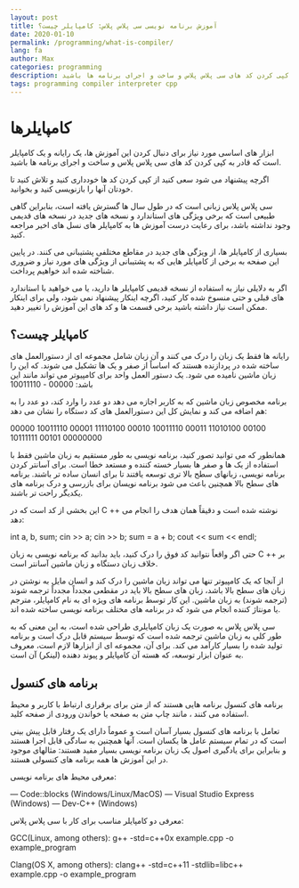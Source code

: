 ```yaml
---
layout: post
title: آموزش برنامه نویسی سی پلاس پلاس: کامپایلر چیست؟
date: 2020-01-10
permalink: /programming/what-is-compiler/
lang: fa
author: Max
categories: programming
description: ابزار های اساسی مورد نیاز برای دنبال کردن این آموزش ها، یک رایانه و یک کامپایلر است که قادر به کپی کردن کد های سی پلاس پلاس و ساخت و اجرای برنامه ها باشید.
tags: programming compiler interpreter cpp
---
```



# کامپایلرها

ابزار های اساسی مورد نیاز برای دنبال کردن این آموزش ها، یک رایانه و یک کامپایلر است که قادر به کپی کردن کد های سی پلاس پلاس و ساخت و اجرای برنامه ها باشید.

اگرچه پیشنهاد می شود سعی کنید از کپی کردن کد ها خودداری کنید و تلاش کنید تا خودتان آنها را بازنویسی کنید و بخوانید.

سی پلاس پلاس زبانی است که در طول سال ها گسترش یافته است، بنابراین گاهی طبیعی است که برخی ویژگی های استاندارد و نسخه های جدید در نسخه های قدیمی وجود نداشته باشد، برای رعایت درست آموزش ها به کامپایلر های نسل های اخیر مراجعه کنید.

بسیاری از کامپایلر ها، از ویژگی های جدید در مقاطع مختلفی پشتیبانی می کنند. در پایین این صفحه به برخی از کامپایلر هایی که به پشتیبانی از ویژگی های مورد نیاز و ضروری شناخته شده اند خواهیم پرداخت.

اگر به دلایلی نیاز به استفاده از نسخه قدیمی کامپایلر ها دارید، یا می خواهید با استاندارد های قبلی و حتی منسوخ شده کار کنید، اگرچه اینکار پیشنهاد نمی شود، ولی برای اینکار ممکن است نیاز داشته باشید برخی قسمت ها و کد های این آموزش را تغییر دهید.

## کامپایلر چیست؟

رایانه ها فقط یک زبان را درک می کنند و آن زبان شامل مجموعه ای از دستورالعمل های ساخته شده در پردازنده هستند که اساساً از صفر و یک ها تشکیل می شوند. که این را زبان ماشین نامیده می شود.
یک دستور العمل واحد برای کامپیوتر می تواند مانند این باشد:
00000 - 10011110

برنامه مخصوص زبان ماشین که به کاربر اجازه می دهد دو عدد را وارد کند، دو عدد را به هم اضافه می کند و نمایش کل این دستورالعمل های کد دستگاه را نشان می دهد:

00000  10011110
00001  11110100
00010  10011110
00011  11010100
00100  10111111
00101  00000000

همانطور که می توانید تصور کنید، برنامه نویسی به طور مستقیم به زبان ماشین فقط با استفاده از یک ها و صفر ها بسیار خسته کننده و مستعد خطا است. برای آسانتر کردن برنامه نویسی، زبانهای سطح بالا تری توسعه یافتند تا برای انسان ساده تر باشند. برنامه های سطح بالا همچنین باعث می شود برنامه نویسان برای بازرسی و درک برنامه های یکدیگر راحت تر باشند.

این بخشی از کد است که در C ++ نوشته شده است و دقیقاً همان هدف را انجام می دهد:

int a, b, sum;
cin >> a;
cin >> b;
sum = a + b;
cout << sum << endl;

حتی اگر واقعاً نتوانید کد فوق را درک کنید، باید بدانید که برنامه نویسی به زبان C ++ بر خلاف زبان دستگاه و زبان ماشین آسانتر است.

از آنجا که یک کامپیوتر تنها می تواند زبان ماشین را درک کند و انسان مایل به نوشتن در زبان های سطح بالا باشد، زبان های سطح بالا باید در مقطعی مجدداً مجدداً ترجمه شوند (ترجمه شوند) به زبان ماشین. این کار توسط برنامه های ویژه ای به نام کامپایلر، مترجم یا مونتاژ کننده انجام می شود که در برنامه های مختلف برنامه نویسی ساخته شده اند.

سی پلاس پلاس به صورت یک زبان کامپایلری طراحی شده است، به این معنی که به طور کلی به زبان ماشین ترجمه شده است که توسط سیستم قابل درک است و برنامه تولید شده را بسیار کارآمد می کند. برای آن، مجموعه ای از ابزارها لازم است، معروف به عنوان ابزار توسعه، که هسته آن کامپایلر و پیوند دهنده (لینکر) آن است.

## برنامه های کنسول

برنامه های کنسول برنامه هایی هستند که از متن برای برقراری ارتباط با کاربر و محیط استفاده می کنند ، مانند چاپ متن به صفحه یا خواندن ورودی از صفحه کلید.

تعامل با برنامه های کنسول بسیار آسان است و عموماً دارای یک رفتار قابل پیش بینی است که در تمام سیستم عامل ها یکسان است. آنها همچنین به سادگی قابل اجرا هستند و بنابراین برای یادگیری اصول یک زبان برنامه نویسی بسیار مفید هستند: مثالهای موجود در این آموزش ها همه برنامه های کنسولی هستند.

معرفی محیط های برنامه نویسی:

— Code::blocks (Windows/Linux/MacOS)
— Visual Studio Express (Windows)
— Dev-C++ (Windows)

معرفی دو کامپایلر مناسب برای کار با سی پلاس پلاس:

GCC(Linux, among others):
g++ -std=c++0x example.cpp -o example_program

Clang(OS X, among others):
clang++ -std=c++11 -stdlib=libc++ example.cpp -o example_program
